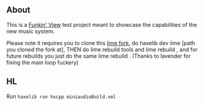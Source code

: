 About
---

This is a [Funkin' View](https://github.com/SomeGuyWhoLovesCoding/FNF-PeoteView) test project meant to showcase the capabilities of the new music system.

Please note it requires you to clone this [lime fork](https://github.com/SomeGuyWhoLovesCoding/lime), do haxelib dev lime [path you cloned the fork at], THEN do lime rebuild tools and lime rebuild <platform>, and for future rebuilds you just do the same lime rebuild <platform>. (Thanks to lavender for fixing the main loop fuckery)

HL
---

Run `haxelib run hxcpp miniaudioBuild.xml`